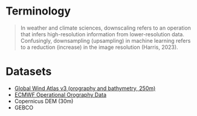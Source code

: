 # Terminology
> In weather and climate sciences, downscaling refers to an operation that infers high-resolution information from lower-resolution data. Confusingly, downsampling (upsampling) in machine learning refers to a reduction (increase) in the image resolution (Harris, 2023).

# Datasets
* [Global Wind Atlas v3 (orography and bathymetry, 250m)](https://data.dtu.dk/articles/dataset/Global_Wind_Atlas_v3_orography_and_bathymetry_/14267861?file=27502202)
* [ECMWF Operational Orography Data](https://data-search.nerc.ac.uk/geonetwork/srv/search?keyword=Orography%20Data)
* Copernicus DEM (30m)
* GEBCO
